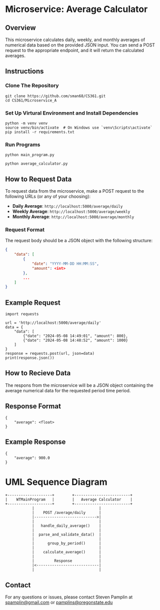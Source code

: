 
# Microservice: Average Calculator

## Overview
This microservice calculates daily, weekly, and monthly averages of numerical data based on the provided JSON input. You can send a POST request to the appropriate endpoint, and it will return the calculated averages.

## Instructions

### Clone The Repository 

```
git clone https://github.com/sman68/CS361.git
cd CS361/Microservice_A
```

### Set Up Virtural Environment and Install Dependencies

```
python -m venv venv
source venv/bin/activate  # On Windows use `venv\Scripts\activate`
pip install -r requirements.txt
```
### Run Programs

```
python main_program.py
```
```
python average_calculator.py
```

## How to Request Data

To request data from the microservice, make a POST request to the following URLs (or any of your choosing):

- **Daily Average**: `http://localhost:5000/average/daily`
- **Weekly Average**: `http://localhost:5000/average/weekly`
- **Monthly Average**: `http://localhost:5000/average/monthly`

### Request Format
The request body should be a JSON object with the following structure:

```json
{
    "data": [
        {
            "date": "YYYY-MM-DD HH:MM:SS",
            "amount": <int>
        },
        ...
    ]
}
```

## Example Request

```
import requests

url = 'http://localhost:5000/average/daily'
data = {
    "data": [
        {"date": "2024-05-08 14:49:01", "amount": 800},
        {"date": "2024-05-08 14:48:52", "amount": 1000}
    ]
}
response = requests.post(url, json=data)
print(response.json())
```

## How to Recieve Data

The respons from the microservice will be a JSON object containing the average numerical data for the requested period time period.

## Response Format

```
{
    "average": <float>
}
```

## Example Response

```
{
    "average": 900.0
}
```

# UML Sequence Diagram

```plaintext
+--------------------+        +-------------------------+
|    WTMainProgram   |        |   Average Calculator    |
+--------------------+        +-------------------------+
            |                             |
            |    POST /average/daily      |
            |---------------------------->|
            |                             |
            |   handle_daily_average()    |
            |                             |
            |  parse_and_validate_data()  |
            |                             |
            |      group_by_period()      |
            |                             |
            |    calculate_average()      |
            |                             |
            |         Response            |
            |<----------------------------|
            |                             |

```

## Contact
For any questions or issues, please contact Steven Pamplin at spamplin@gmail.com or pamplins@oregonstate.edu



